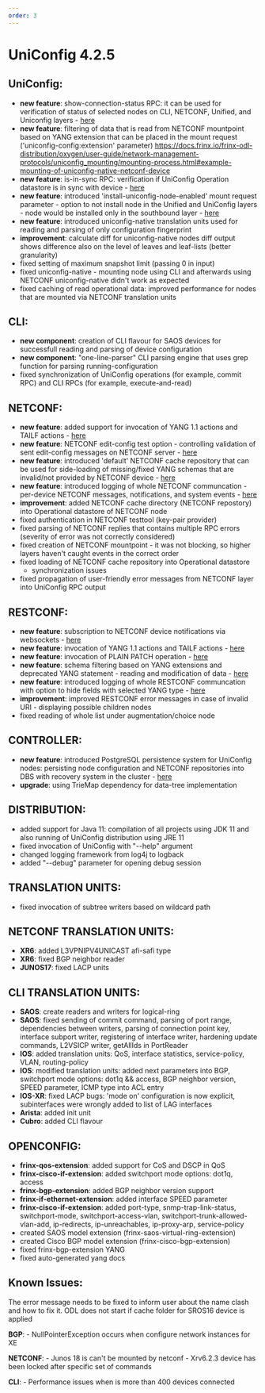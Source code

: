 ```yaml
---
order: 3
---
```


UniConfig 4.2.5
===============

UniConfig:
----------

-   **new feature**: show-connection-status RPC: it can be used for
    verification of status of selected nodes on CLI, NETCONF, Unified,
    and Uniconfig layers -
    [here](https://docs.frinx.io/frinx-odl-distribution/oxygen/user-guide/uniconfig-api/uniconfig-node-manager/rpc_show_connection_status/show_connection_status.html)
-   **new feature**: filtering of data that is read from NETCONF
    mountpoint based on YANG extension that can be placed in the mount
    request ('uniconfig-config:extension' parameter)
    <https://docs.frinx.io/frinx-odl-distribution/oxygen/user-guide/network-management-protocols/uniconfig_mounting/mounting-process.html#example-mounting-of-uniconfig-native-netconf-device>
-   **new feature**: is-in-sync RPC: verification if UniConfig Operation
    datastore is in sync with device -
    [here](https://docs.frinx.io/frinx-odl-distribution/oxygen/user-guide/uniconfig-api/uniconfig-node-manager/rpc_is-in-sync/is-in-sync.html)
-   **new feature**: introduced 'install-uniconfig-node-enabled' mount
    request parameter - option to not install node in the Unified and
    UniConfig layers - node would be installed only in the southbound
    layer -
    [here](https://docs.frinx.io/frinx-odl-distribution/oxygen/user-guide/network-management-protocols/uniconfig_mounting/mounting-process.html#uniconfig-native)
-   **new feature**: introduced uniconfig-native translation units used
    for reading and parsing of only configuration fingerprint
-   ****improvement****: calculate diff for uniconfig-native nodes diff
    output shows difference also on the level of leaves and leaf-lists
    (better granularity)
-   fixed setting of maximum snapshot limit (passing 0 in input)
-   fixed uniconfig-native - mounting node using CLI and afterwards
    using NETCONF uniconfig-native didn't work as expected
-   fixed caching of read operational data: improved performance for
    nodes that are mounted via NETCONF translation units

CLI:
----

-   **new component**: creation of CLI flavour for SAOS devices for
    successfull reading and parsing of device configuration
-   **new component**: "one-line-parser" CLI parsing engine that uses
    grep function for parsing running-configuration
-   fixed synchronization of UniConfig operations (for example, commit
    RPC) and CLI RPCs (for example, execute-and-read)

NETCONF:
--------

-   **new feature**: added support for invocation of YANG 1.1 actions
    and TAILF actions -
    [here](https://docs.frinx.io/frinx-odl-distribution/oxygen/user-guide/restconf.html#post-rests-data-path-to-operation)
-   **new feature**: NETCONF edit-config test option - controlling
    validation of sent edit-config messages on NETCONF server -
    [here](https://docs.frinx.io/frinx-odl-distribution/oxygen/user-guide/network-management-protocols/uniconfig_mounting/mounting-process.html#id4)
-   **new feature**: introduced 'default' NETCONF cache repository that
    can be used for side-loading of missing/fixed YANG schemas that are
    invalid/not provided by NETCONF device -
    [here](https://docs.frinx.io/frinx-odl-distribution/oxygen/user-guide/network-management-protocols/uniconfig_netconf/netconf-intro.html#local-netconf-default-cache-repository)
-   **new feature**: introduced logging of whole NETCONF communcation -
    per-device NETCONF messages, notifications, and system events -
    [here](https://docs.frinx.io/frinx-odl-distribution/oxygen/user-guide/logging/logging.html)
-   **improvement**: added NETCONF cache directory (NETCONF repostory)
    into Operational datastore of NETCONF node
-   fixed authentication in NETCONF testtool (key-pair provider)
-   fixed parsing of NETCONF replies that contains multiple RPC errors
    (severity of error was not correctly considered)
-   fixed creation of NETCONF mountpoint - it was not blocking, so
    higher layers haven't caught events in the correct order
-   fixed loading of NETCONF cache repository into Operational datastore
    - synchronization issues
-   fixed propagation of user-friendly error messages from NETCONF layer
    into UniConfig RPC output

RESTCONF:
---------

-   **new feature**: subscription to NETCONF device notifications via
    websockets -
    [here](https://docs.frinx.io/frinx-odl-distribution/oxygen/user-guide/websocket-notifications/index.html)
-   **new feature**: invocation of YANG 1.1 actions and TAILF actions -
    [here](https://docs.frinx.io/frinx-odl-distribution/oxygen/user-guide/restconf.html#post-rests-data-path-to-operation)
-   **new feature**: invocation of PLAIN PATCH operation -
    [here](https://docs.frinx.io/frinx-odl-distribution/oxygen/user-guide/restconf.html#patch-rests-data-identifier)
-   **new feature**: schema filtering based on YANG extensions and
    deprecated YANG statement - reading and modification of data -
    [here](https://docs.frinx.io/frinx-odl-distribution/oxygen/user-guide/restconf.html#device-schema-filters)
-   **new feature**: introduced logging of whole RESTCONF communcation
    with option to hide fields with selected YANG type -
    [here](https://docs.frinx.io/frinx-odl-distribution/oxygen/user-guide/logging/logging.html)
-   **improvement**: improved RESTCONF error messages in case of invalid
    URI - displaying possible children nodes
-   fixed reading of whole list under augmentation/choice node

CONTROLLER:
-----------

-   **new feature**: introduced PostgreSQL persistence system for
    UniConfig nodes: persisting node configuration and NETCONF
    repositories into DBS with recovery system in the cluster -
    [here](https://docs.frinx.io/frinx-odl-distribution/oxygen/user-guide/high-availability-cluster/index.html#clustering-with-relational-database)
-   **upgrade**: using TrieMap dependency for data-tree implementation

DISTRIBUTION:
-------------

-   added support for Java 11: compilation of all projects using JDK 11
    and also running of UniConfig distribution using JRE 11
-   fixed invocation of UniConfig with "--help" argument
-   changed logging framework from log4j to logback
-   added "--debug" parameter for opening debug session

TRANSLATION UNITS:
------------------

-   fixed invocation of subtree writers based on wildcard path

NETCONF TRANSLATION UNITS:
--------------------------

-   **XR6**: added L3VPNIPV4UNICAST afi-safi type
-   **XR6**: fixed BGP neighbor reader
-   **JUNOS17**: fixed LACP units

CLI TRANSLATION UNITS:
----------------------

-   **SAOS**: create readers and writers for logical-ring
-   **SAOS**: fixed sending of commit command, parsing of port range,
    dependencies between writers, parsing of connection point key,
    interface subport writer, registering of interface writer, hardening
    update commands, L2VSICP writer, getAllIds in PortReader
-   **IOS**: added translation units: QoS, interface statistics,
    service-policy, VLAN, routing-policy
-   **IOS**: modified translation units: added next parameters into BGP,
    switchport mode options: dot1q && access, BGP neighbor version,
    SPEED parameter, ICMP type into ACL entry
-   **IOS-XR**: fixed LACP bugs: 'mode on' configuration is now
    explicit, subinterfaces were wrongly added to list of LAG interfaces
-   **Arista**: added init unit
-   **Cubro**: added CLI flavour

OPENCONFIG:
-----------

-   **frinx-qos-extension**: added support for CoS and DSCP in QoS
-   **frinx-cisco-if-extension**: added switchport mode options: dot1q,
    access
-   **frinx-bgp-extension**: added BGP neighbor version support
-   **frinx-if-ethernet-extension**: added interface SPEED parameter
-   **frinx-cisco-if-extension**: added port-type,
    snmp-trap-link-status, switchport-mode, switchport-access-vlan,
    switchport-trunk-allowed-vlan-add, ip-redirects, ip-unreachables,
    ip-proxy-arp, service-policy
-   created SAOS model extension (frinx-saos-virtual-ring-extension)
-   created Cisco BGP model extension (frinx-cisco-bgp-extension)
-   fixed frinx-bgp-extension YANG
-   fixed auto-generated yang docs

Known Issues:
-------------

The error message needs to be fixed to inform user about the name clash
and how to fix it. ODL does not start if cache folder for SROS16 device
is applied

**BGP**: - NullPointerException occurs when configure network instances
for XE

**NETCONF**: - Junos 18 is can't be mounted by netconf - Xrv6.2.3 device
has been locked after specific set of commands

**CLI**: - Performance issues when is more than 400 devices connected
